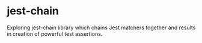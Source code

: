 # jest-chain
Exploring jest-chain library which chains Jest matchers together and results in creation of powerful test assertions.
